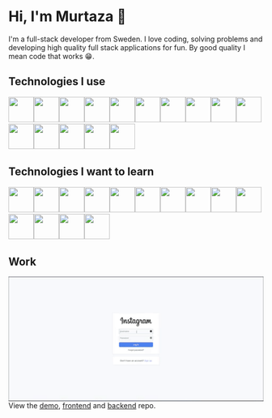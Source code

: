 # Hi, I'm Murtaza 👋

I'm a full-stack developer from Sweden. I love coding, solving problems and developing high quality full stack applications for fun. By good quality I mean code that works 😁.

## Technologies I use

<img src="https://cdn.jsdelivr.net/gh/devicons/devicon/icons/html5/html5-original.svg" width="50" height="50" /><img src="https://cdn.jsdelivr.net/gh/devicons/devicon/icons/css3/css3-original.svg" width="50" height="50" /><img src="https://cdn.jsdelivr.net/gh/devicons/devicon/icons/tailwindcss/tailwindcss-plain.svg" width="50" height="50" /><img src="https://cdn.jsdelivr.net/gh/devicons/devicon/icons/sass/sass-original.svg" width="50" height="50" /><img src="https://cdn.jsdelivr.net/gh/devicons/devicon/icons/javascript/javascript-original.svg" width="50" height="50" /><img src="https://cdn.jsdelivr.net/gh/devicons/devicon/icons/react/react-original.svg" width="50" height="50" /><img src="https://cdn.jsdelivr.net/gh/devicons/devicon/icons/nextjs/nextjs-line.svg" width="50" height="50" /><img src="https://cdn.jsdelivr.net/gh/devicons/devicon/icons/nodejs/nodejs-original.svg" width="50" height="50" /><img src="https://cdn.jsdelivr.net/gh/devicons/devicon/icons/express/express-original.svg" width="50" height="50" /><img src="https://cdn.jsdelivr.net/gh/devicons/devicon/icons/graphql/graphql-plain.svg" width="50" height="50" /><img src="https://cdn.jsdelivr.net/gh/devicons/devicon/icons/mongodb/mongodb-original-wordmark.svg" width="50" height="50" /><img src="https://cdn.jsdelivr.net/gh/devicons/devicon/icons/npm/npm-original-wordmark.svg" width="50" height="50" /><img src="https://cdn.jsdelivr.net/gh/devicons/devicon/icons/git/git-original.svg" width="50" height="50" /><img src="https://cdn.jsdelivr.net/gh/devicons/devicon/icons/github/github-original.svg" width="50" height="50" /><img src="https://cdn.jsdelivr.net/gh/devicons/devicon/icons/vscode/vscode-original.svg" width="50" height="50" />

## Technologies I want to learn

<img src="https://cdn.jsdelivr.net/gh/devicons/devicon/icons/typescript/typescript-original.svg" width="50" height="50" /><img src="https://cdn.jsdelivr.net/gh/devicons/devicon/icons/amazonwebservices/amazonwebservices-original.svg" width="50" height="50" /><img src="https://cdn.jsdelivr.net/gh/devicons/devicon/icons/redux/redux-original.svg" width="50" height="50" /><img src="https://cdn.jsdelivr.net/gh/devicons/devicon/icons/electron/electron-original.svg" width="50" height="50" /><img src="https://cdn.jsdelivr.net/gh/devicons/devicon/icons/firebase/firebase-plain.svg" width="50" height="50" /><img src="https://cdn.jsdelivr.net/gh/devicons/devicon/icons/python/python-original.svg" width="50" height="50" /><img src="https://cdn.jsdelivr.net/gh/devicons/devicon/icons/java/java-original.svg" width="50" height="50" /><img src="https://cdn.jsdelivr.net/gh/devicons/devicon/icons/cplusplus/cplusplus-original.svg" width="50" height="50" /><img src="https://cdn.jsdelivr.net/gh/devicons/devicon/icons/flutter/flutter-original.svg" width="50" height="50" /><img src="https://cdn.jsdelivr.net/gh/devicons/devicon/icons/docker/docker-original.svg" width="50" height="50" /><img src="https://cdn.jsdelivr.net/gh/devicons/devicon/icons/swift/swift-original.svg" width="50" height="50" /><img src="https://cdn.jsdelivr.net/gh/devicons/devicon/icons/threejs/threejs-original-wordmark.svg" width="50" height="50" /><img src="https://cdn.jsdelivr.net/gh/devicons/devicon/icons/unrealengine/unrealengine-original.svg" width="50" height="50" /><img src="https://cdn.jsdelivr.net/gh/devicons/devicon/icons/jest/jest-plain.svg" width="50" height="50" />

## Work

<img align="left" width="1920" src="https://github.com/murtvz/murtvz/blob/main/instagram.gif?raw=true" />

View the [demo](https://instagram-murtvz.vercel.app/), [frontend](https://github.com/murtvz/instagram-client) and [backend](https://github.com/murtvz/instagram-server) repo.
